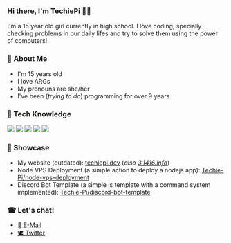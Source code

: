 ### Hi there, I'm TechiePi 👩‍🦰

I'm a 15 year old girl currently in high school. I love coding, specially checking problems in our daily lifes and try to solve them using the power of computers!

### 🎏 About Me
- I'm 15 years old
- I love ARGs
- My pronouns are she/her
- I've been (_trying to do_) programming for over 9 years

### 🎨 Tech Knowledge
![](https://img.shields.io/static/v1?label=React&message=React%20Web%20and%20Native&color=61DAFB&style=flat-square&logo=react)
![](https://img.shields.io/static/v1?label=Typescript&message=Node%20and%20React&color=3178C6&style=flat-square&logo=typescript)
![](https://img.shields.io/static/v1?label=Rust&message=Web%20Servers%20and%20Discord%20Bots&color=000000&style=flat-square&logo=rust)
![](https://img.shields.io/static/v1?label=Java&message=Desktop%20and%20Android,%20MC%20Mods&color=007396&style=flat-square&logo=java)
![](https://img.shields.io/static/v1?label=Firebase&message=Prototyping%20and%20prod&color=FFCA28&style=flat-square&logo=firebase)

### 🛒 Showcase
- My website (outdated): [techiepi.dev](https://techiepi.dev) (_also [3.1416.info](https://3.1416.info)_)
- Node VPS Deployment (a simple action to deploy a nodejs app): [Techie-Pi/node-vps-deployment](https://github.com/Techie-Pi/node-vps-deployment)
- Discord Bot Template (a simple js template with a command system implemented): [Techie-Pi/discord-bot-template](https://github.com/Techie-Pi/discord-bot-template)

### ☎ Let's chat!
- [📠 E-Mail](contact@techiepi.dev)
- [🕊 Twitter](https://twitter.com/Techie_Pi)
 

